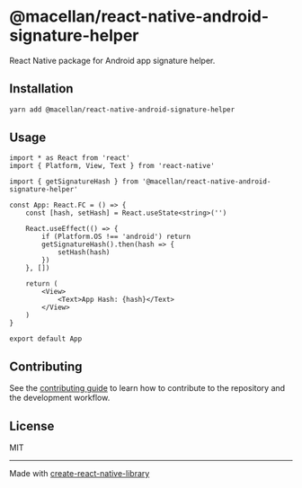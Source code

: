 # @macellan/react-native-android-signature-helper

React Native package for Android app signature helper.

## Installation

```sh
yarn add @macellan/react-native-android-signature-helper
```

## Usage

```tsx
import * as React from 'react'
import { Platform, View, Text } from 'react-native'

import { getSignatureHash } from '@macellan/react-native-android-signature-helper'

const App: React.FC = () => {
    const [hash, setHash] = React.useState<string>('')

    React.useEffect(() => {
        if (Platform.OS !== 'android') return
        getSignatureHash().then(hash => {
            setHash(hash)
        })
    }, [])

    return (
        <View>
            <Text>App Hash: {hash}</Text>
        </View>
    )
}

export default App
```

## Contributing

See the [contributing guide](CONTRIBUTING.md) to learn how to contribute to the repository and the development workflow.

## License

MIT

---

Made with [create-react-native-library](https://github.com/callstack/react-native-builder-bob)

